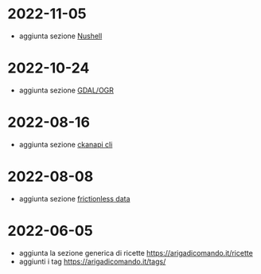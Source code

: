 # 2022-11-05

- aggiunta sezione [Nushell](https://arigadicomando.it/nushell/)

# 2022-10-24

- aggiunta sezione [GDAL/OGR](https://arigadicomando.it/gdal-ogr/)

# 2022-08-16

- aggiunta sezione [ckanapi cli](https://arigadicomando.it/ckanapi/)
# 2022-08-08

- aggiunta sezione [frictionless data](https://arigadicomando.it/frictionless/)

# 2022-06-05

- aggiunta la sezione generica di ricette <https://arigadicomando.it/ricette>
- aggiunti i tag <https://arigadicomando.it/tags/>
